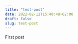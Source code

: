 ```yaml
---
title: "test-post"
date: 2022-02-12T15:40:48+02:00
draft: false
slug: test-post
---
```




First post

